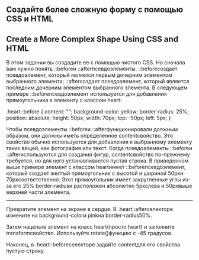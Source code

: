 ## Создайте более сложную форму с помощью CSS и HTML ##

## Create a More Complex Shape Using CSS and HTML



В этом задании вы создадите ее с помощью чистого CSS. Но сначала вам нужно понять ::beforeи ::afterпсевдоэлементы. ::beforeсоздает псевдоэлемент, который является первым дочерним элементом выбранного элемента; ::afterсоздает псевдоэлемент, который является последним дочерним элементом выбранного элемента. В следующем примере ::beforeпсевдоэлемент используется для добавления прямоугольника к элементу с классом heart:

.heart::before {
content: "";
background-color: yellow;
border-radius: 25%;
position: absolute;
height: 50px;
width: 70px;
top: -50px;
left: 5px;
}

Чтобы псевдоэлементы ::beforeи ::afterфункционировали должным образом, они должны иметь определенное contentсвойство. Это свойство обычно используется для добавления к выбранному элементу таких вещей, как фотография или текст. Когда псевдоэлементы ::beforeи ::afterиспользуются для создания фигур, contentсвойство по-прежнему требуется, но для него устанавливается пустая строка. В приведенном выше примере элемент с классом heartимеет ::beforeпсевдоэлемент, который создает желтый прямоугольник с высотой и шириной 50pxи 70pxсоответственно. Этот прямоугольник имеет закругленные углы из-за его 25% border-radiusи расположен абсолютно 5pxслева и 50pxвыше верхней части элемента.

<hr> 

Превратите элемент на экране в сердце. В .heart::afterселекторе измените на background-colorи pinkна border-radius50%.

Затем нацельте элемент на класс heart(просто heart) и заполните transformсвойство. Используйте rotate()функцию с -45 градусов.

Наконец, в .heart::beforeселекторе задайте contentдля его свойства пустую строку.
